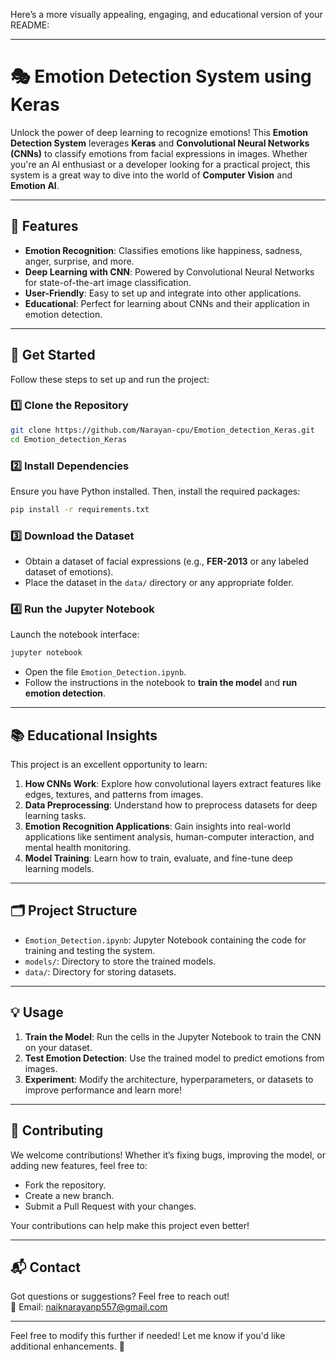 Here’s a more visually appealing, engaging, and educational version of your README:

---

# 🎭 Emotion Detection System using Keras  

Unlock the power of deep learning to recognize emotions! This **Emotion Detection System** leverages **Keras** and **Convolutional Neural Networks (CNNs)** to classify emotions from facial expressions in images. Whether you're an AI enthusiast or a developer looking for a practical project, this system is a great way to dive into the world of **Computer Vision** and **Emotion AI**.  

---

## 🌟 Features  

- **Emotion Recognition**: Classifies emotions like happiness, sadness, anger, surprise, and more.  
- **Deep Learning with CNN**: Powered by Convolutional Neural Networks for state-of-the-art image classification.  
- **User-Friendly**: Easy to set up and integrate into other applications.  
- **Educational**: Perfect for learning about CNNs and their application in emotion detection.  

---

## 🚀 Get Started  

Follow these steps to set up and run the project:  

### 1️⃣ Clone the Repository  
```bash  
git clone https://github.com/Narayan-cpu/Emotion_detection_Keras.git  
cd Emotion_detection_Keras  
```  

### 2️⃣ Install Dependencies  
Ensure you have Python installed. Then, install the required packages:  
```bash  
pip install -r requirements.txt  
```  

### 3️⃣ Download the Dataset  
- Obtain a dataset of facial expressions (e.g., **FER-2013** or any labeled dataset of emotions).  
- Place the dataset in the `data/` directory or any appropriate folder.  

### 4️⃣ Run the Jupyter Notebook  
Launch the notebook interface:  
```bash  
jupyter notebook  
```  
- Open the file `Emotion_Detection.ipynb`.  
- Follow the instructions in the notebook to **train the model** and **run emotion detection**.  

---

## 📚 Educational Insights  

This project is an excellent opportunity to learn:  
1. **How CNNs Work**: Explore how convolutional layers extract features like edges, textures, and patterns from images.  
2. **Data Preprocessing**: Understand how to preprocess datasets for deep learning tasks.  
3. **Emotion Recognition Applications**: Gain insights into real-world applications like sentiment analysis, human-computer interaction, and mental health monitoring.  
4. **Model Training**: Learn how to train, evaluate, and fine-tune deep learning models.  

---

## 🗂️ Project Structure  

- `Emotion_Detection.ipynb`: Jupyter Notebook containing the code for training and testing the system.  
- `models/`: Directory to store the trained models.  
- `data/`: Directory for storing datasets.  

---

## 💡 Usage  

1. **Train the Model**: Run the cells in the Jupyter Notebook to train the CNN on your dataset.  
2. **Test Emotion Detection**: Use the trained model to predict emotions from images.  
3. **Experiment**: Modify the architecture, hyperparameters, or datasets to improve performance and learn more!  

---

## 🤝 Contributing  

We welcome contributions! Whether it’s fixing bugs, improving the model, or adding new features, feel free to:  
- Fork the repository.  
- Create a new branch.  
- Submit a Pull Request with your changes.  

Your contributions can help make this project even better!  

---

## 📬 Contact  

Got questions or suggestions? Feel free to reach out!  
📧 Email: naiknarayanp557@gmail.com  

---

Feel free to modify this further if needed! Let me know if you'd like additional enhancements. 🌟
